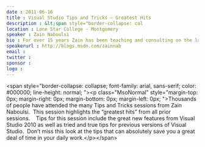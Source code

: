 ```yaml
---
date : 2011-06-16
title : Visual Studio Tips and Tricks – Greatest Hits
description : &lt;span style="border-collapse: col
location : Lone Star College - Montgomery
speaker : Zain Naboulsi
bio : For over 15 years Zain has been teaching and consulting on the latest Microsoft technologies.  He’s been a Consultant and Microsoft Certified Trainer since 1995. He is the current purveyor of Visual Studio Tips and Tricks as well as the creator of Online Community Evangelism; which is an effort to build communities in virtual places like LinkedIn, Facebook, and OpenSim.  He is not only a proponent of the community aspect of online environments but also is a supporter of the myriad business applications that these new mediums offer.&lt;div&gt;&lt;br /&gt;&lt;/div&gt;&lt;div&gt;Zain’s efforts have been featured by eWeek, Redmond Developer News, and many others.  He has been interviewed by Forrester Research, ThinkBalm, UgoTrade, Gartner, and the Science Channel for his work with online communities.  He is a frequent speaker at events in LinkedIn, Facebook, ReactionGrid, and other online venues. Zain also lectures world-wide on a variety of topics.&lt;/div&gt;
speakerurl : http://blogs.msdn.com/zainnab
email : 
twitter : 
sponsor : 
logo : 
---
```

&lt;span style="border-collapse: collapse; font-family: arial, sans-serif; color: #000000; line-height: normal; "&gt;&lt;p class="MsoNormal" style="margin-top: 0px; margin-right: 0px; margin-bottom: 0px; margin-left: 0px; "&gt;Thousands of people have attended the many Tips and Tricks sessions from Zain Naboulsi.  This session highlights the “greatest hits” from all prior sessions.    Tips for this session include the great new features from Visual Studio 2010 as well as tried and true tips for previous versions of Visual Studio.  Don’t miss this look at the tips that can absolutely save you a great deal of time in your daily work.&lt;/p&gt;&lt;/span&gt;
